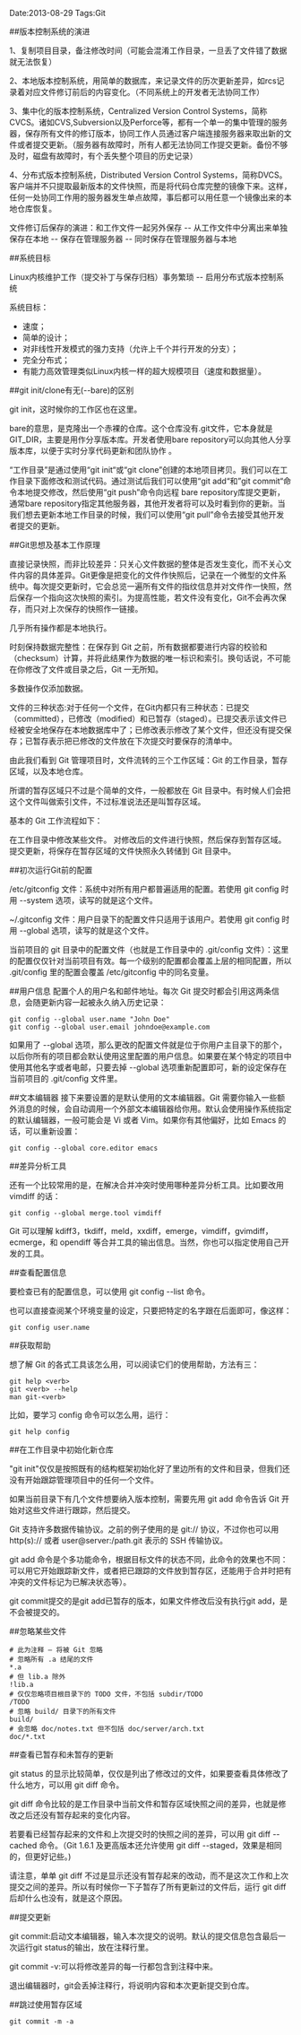 Date:2013-08-29
Tags:Git

##版本控制系统的演进

1、复制项目目录，备注修改时间（可能会混淆工作目录，一旦丢了文件错了数据就无法恢复）

2、本地版本控制系统，用简单的数据库，来记录文件的历次更新差异，如rcs记录着对应文件修订前后的内容变化。（不同系统上的开发者无法协同工作）

3、集中化的版本控制系统，Centralized Version Control Systems，简称CVCS。诸如CVS,Subversion以及Perforce等，都有一个单一的集中管理的服务器，保存所有文件的修订版本，协同工作人员通过客户端连接服务器来取出新的文件或者提交更新。（服务器有故障时，所有人都无法协同工作提交更新。备份不够及时，磁盘有故障时，有个丢失整个项目的历史记录）

4、分布式版本控制系统，Distributed Version Control Systems，简称DVCS。客户端并不只提取最新版本的文件快照，而是将代码仓库完整的镜像下来。这样，任何一处协同工作用的服务器发生单点故障，事后都可以用任意一个镜像出来的本地仓库恢复。

文件修订后保存的演进：和工作文件一起另外保存 -- 从工作文件中分离出来单独保存在本地 -- 保存在管理服务器 -- 同时保存在管理服务器与本地 

##系统目标

Linux内核维护工作（提交补丁与保存归档）事务繁琐 -- 启用分布式版本控制系统

系统目标：

- 速度；
- 简单的设计；
- 对非线性开发模式的强力支持（允许上千个并行开发的分支）；
- 完全分布式；
- 有能力高效管理类似Linux内核一样的超大规模项目（速度和数据量）。

##git init/clone有无(--bare)的区别

git init，这时候你的工作区也在这里。

bare的意思，是克隆出一个赤裸的仓库。这个仓库没有.git文件，它本身就是GIT_DIR，主要是用作分享版本库。开发者使用bare repository可以向其他人分享版本库，以便于实时分享代码更新和团队协作 。

“工作目录”是通过使用“git init“或“git clone”创建的本地项目拷贝。我们可以在工作目录下面修改和测试代码。通过测试后我们可以使用“git add“和”git commit“命令本地提交修改，然后使用“git push”命令向远程 bare repository库提交更新，通常bare repository指定其他服务器，其他开发者将可以及时看到你的更新。当我们想去更新本地工作目录的时候，我们可以使用“git pull”命令去接受其他开发者提交的更新。

##Git思想及基本工作原理

直接记录快照，而非比较差异：只关心文件数据的整体是否发生变化，而不关心文件内容的具体差异。Git更像是把变化的文件作快照后，记录在一个微型的文件系统中。每次提交更新时，它会总览一遍所有文件的指纹信息并对文件作一快照，然后保存一个指向这次快照的索引。为提高性能，若文件没有变化，Git不会再次保存，而只对上次保存的快照作一链接。

几乎所有操作都是本地执行。

时刻保持数据完整性：在保存到 Git 之前，所有数据都要进行内容的校验和（checksum）计算，并将此结果作为数据的唯一标识和索引。换句话说，不可能在你修改了文件或目录之后，Git 一无所知。

多数操作仅添加数据。

文件的三种状态:对于任何一个文件，在Git内都只有三种状态：已提交（committed），已修改（modified）和已暂存（staged）。已提交表示该文件已经被安全地保存在本地数据库中了；已修改表示修改了某个文件，但还没有提交保存；已暂存表示把已修改的文件放在下次提交时要保存的清单中。

由此我们看到 Git 管理项目时，文件流转的三个工作区域：Git 的工作目录，暂存区域，以及本地仓库。

所谓的暂存区域只不过是个简单的文件，一般都放在 Git 目录中。有时候人们会把这个文件叫做索引文件，不过标准说法还是叫暂存区域。

基本的 Git 工作流程如下：

在工作目录中修改某些文件。
对修改后的文件进行快照，然后保存到暂存区域。
提交更新，将保存在暂存区域的文件快照永久转储到 Git 目录中。

##初次运行Git前的配置

/etc/gitconfig 文件：系统中对所有用户都普遍适用的配置。若使用 git config 时用 --system 选项，读写的就是这个文件。

~/.gitconfig 文件：用户目录下的配置文件只适用于该用户。若使用 git config 时用 --global 选项，读写的就是这个文件。

当前项目的 git 目录中的配置文件（也就是工作目录中的 .git/config 文件）：这里的配置仅仅针对当前项目有效。每一个级别的配置都会覆盖上层的相同配置，所以 .git/config 里的配置会覆盖 /etc/gitconfig 中的同名变量。

##用户信息
配置个人的用户名和邮件地址。每次 Git 提交时都会引用这两条信息，会随更新内容一起被永久纳入历史记录：

    git config --global user.name "John Doe"
    git config --global user.email johndoe@example.com

如果用了 --global 选项，那么更改的配置文件就是位于你用户主目录下的那个，以后你所有的项目都会默认使用这里配置的用户信息。如果要在某个特定的项目中使用其他名字或者电邮，只要去掉 --global 选项重新配置即可，新的设定保存在当前项目的 .git/config 文件里。

##文本编辑器
接下来要设置的是默认使用的文本编辑器。Git 需要你输入一些额外消息的时候，会自动调用一个外部文本编辑器给你用。默认会使用操作系统指定的默认编辑器，一般可能会是 Vi 或者 Vim。如果你有其他偏好，比如 Emacs 的话，可以重新设置：

    git config --global core.editor emacs

##差异分析工具

还有一个比较常用的是，在解决合并冲突时使用哪种差异分析工具。比如要改用 vimdiff 的话：

    git config --global merge.tool vimdiff

Git 可以理解 kdiff3，tkdiff，meld，xxdiff，emerge，vimdiff，gvimdiff，ecmerge，和 opendiff 等合并工具的输出信息。当然，你也可以指定使用自己开发的工具。

##查看配置信息

要检查已有的配置信息，可以使用 git config --list 命令。

也可以直接查阅某个环境变量的设定，只要把特定的名字跟在后面即可，像这样：

    git config user.name

##获取帮助

想了解 Git 的各式工具该怎么用，可以阅读它们的使用帮助，方法有三：

    git help <verb>
    git <verb> --help
    man git-<verb>

比如，要学习 config 命令可以怎么用，运行：

    git help config

##在工作目录中初始化新仓库

"git init"仅仅是按照既有的结构框架初始化好了里边所有的文件和目录，但我们还没有开始跟踪管理项目中的任何一个文件。

如果当前目录下有几个文件想要纳入版本控制，需要先用 git add 命令告诉 Git 开始对这些文件进行跟踪，然后提交。

Git 支持许多数据传输协议。之前的例子使用的是 git:// 协议，不过你也可以用 http(s):// 或者 user@server:/path.git 表示的 SSH 传输协议。

git add 命令是个多功能命令，根据目标文件的状态不同，此命令的效果也不同：可以用它开始跟踪新文件，或者把已跟踪的文件放到暂存区，还能用于合并时把有冲突的文件标记为已解决状态等）。

git commit提交的是git add已暂存的版本，如果文件修改后没有执行git add，是不会被提交的。

##忽略某些文件

    # 此为注释 – 将被 Git 忽略
    # 忽略所有 .a 结尾的文件
    *.a
    # 但 lib.a 除外
    !lib.a
    # 仅仅忽略项目根目录下的 TODO 文件，不包括 subdir/TODO
    /TODO
    # 忽略 build/ 目录下的所有文件
    build/
    # 会忽略 doc/notes.txt 但不包括 doc/server/arch.txt
    doc/*.txt

##查看已暂存和未暂存的更新

git status 的显示比较简单，仅仅是列出了修改过的文件，如果要查看具体修改了什么地方，可以用 git diff 命令。

git diff 命令比较的是工作目录中当前文件和暂存区域快照之间的差异，也就是修改之后还没有暂存起来的变化内容。

若要看已经暂存起来的文件和上次提交时的快照之间的差异，可以用 git diff --cached 命令。（Git 1.6.1 及更高版本还允许使用 git diff --staged，效果是相同的，但更好记些。)

请注意，单单 git diff 不过是显示还没有暂存起来的改动，而不是这次工作和上次提交之间的差异。所以有时候你一下子暂存了所有更新过的文件后，运行 git diff 后却什么也没有，就是这个原因。

##提交更新

git commit:启动文本编辑器，输入本次提交的说明。默认的提交信息包含最后一次运行git status的输出，放在注释行里。

git commit -v:可以将修改差异的每一行都包含到注释中来。

退出编辑器时，git会丢掉注释行，将说明内容和本次更新提交到仓库。

##跳过使用暂存区域

    git commit -m -a
